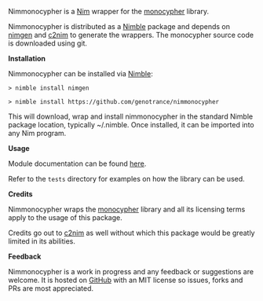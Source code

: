 Nimmonocypher is a [Nim](https://nim-lang.org/) wrapper for the [monocypher](https://github.com/LoupVaillant/Monocypher) library.

Nimmonocypher is distributed as a [Nimble](https://github.com/nim-lang/nimble) package and depends on [nimgen](https://github.com/genotrance/nimgen) and [c2nim](https://github.com/nim-lang/c2nim/) to generate the wrappers. The monocypher source code is downloaded using git.

__Installation__

Nimmonocypher can be installed via [Nimble](https://github.com/nim-lang/nimble):

```
> nimble install nimgen

> nimble install https://github.com/genotrance/nimmonocypher
```

This will download, wrap and install nimmonocypher in the standard Nimble package location, typically ~/.nimble. Once installed, it can be imported into any Nim program.

__Usage__

Module documentation can be found [here](https://nimgen.genotrance.com/nimmonocypher).

Refer to the `tests` directory for examples on how the library can be used.

__Credits__

Nimmonocypher wraps the [monocypher](https://github.com/LoupVaillant/Monocypher/blob/master/LICENCE.md) library and all its licensing terms apply to the usage of this package.

Credits go out to [c2nim](https://github.com/nim-lang/c2nim/) as well without which this package would be greatly limited in its abilities.

__Feedback__

Nimmonocypher is a work in progress and any feedback or suggestions are welcome. It is hosted on [GitHub](https://github.com/genotrance/nimmonocypher) with an MIT license so issues, forks and PRs are most appreciated.
